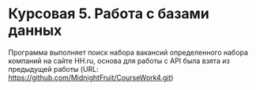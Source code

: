 Курсовая 5. Работа с базами данных
=============
Программа выполняет поиск набора вакансий определенного набора компаний на сайте HH.ru, основа для работы с API была взята из предыдущей работы (URL: https://github.com/MidnightFruit/CourseWork4.git)

